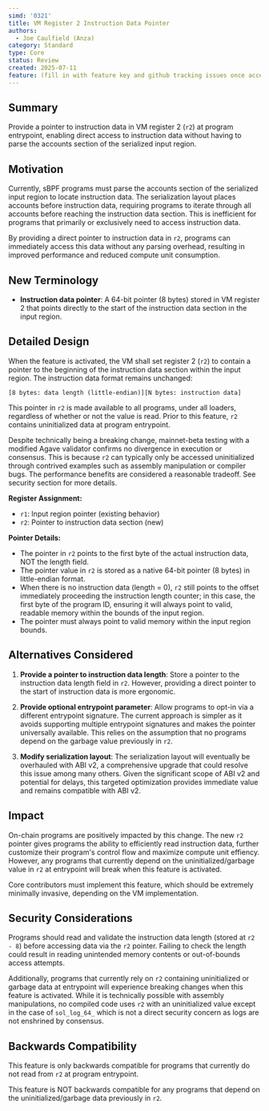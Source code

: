 ```yaml
---
simd: '0321'
title: VM Register 2 Instruction Data Pointer
authors:
  - Joe Caulfield (Anza)
category: Standard
type: Core
status: Review
created: 2025-07-11
feature: (fill in with feature key and github tracking issues once accepted)
---
```


## Summary

Provide a pointer to instruction data in VM register 2 (`r2`) at program
entrypoint, enabling direct access to instruction data without having to parse
the accounts section of the serialized input region.

## Motivation

Currently, sBPF programs must parse the accounts section of the serialized
input region to locate instruction data. The serialization layout places
accounts before instruction data, requiring programs to iterate through all
accounts before
reaching the instruction data section. This is inefficient for programs that
primarily or exclusively need to access instruction data.

By providing a direct pointer to instruction data in `r2`, programs can
immediately access this data without any parsing overhead, resulting in
improved performance and reduced compute unit consumption.

## New Terminology

* **Instruction data pointer**: A 64-bit pointer (8 bytes) stored in VM
  register 2 that points directly to the start of the instruction data
  section in the input region.

## Detailed Design

When the feature is activated, the VM shall set register 2 (`r2`) to contain a
pointer to the beginning of the instruction data section within the input
region. The instruction data format remains unchanged:

```
[8 bytes: data length (little-endian)][N bytes: instruction data]
```

This pointer in `r2` is made available to all programs, under all loaders,
regardless of whether or not the value is read. Prior to this feature, `r2`
contains uninitialized data at program entrypoint.

Despite technically being a breaking change, mainnet-beta testing with a modified
Agave validator confirms no divergence in execution or consensus. This is
because `r2` can typically only be accessed uninitialized through contrived
examples such as assembly manipulation or compiler bugs. The performance
benefits are considered a reasonable tradeoff. See security section for more
details.

**Register Assignment:**

* `r1`: Input region pointer (existing behavior)
* `r2`: Pointer to instruction data section (new)

**Pointer Details:**

* The pointer in `r2` points to the first byte of the actual instruction data,
  NOT the length field.
* The pointer value in `r2` is stored as a native 64-bit pointer (8 bytes) in
  little-endian format.
* When there is no instruction data (length = 0), `r2` still points to the
  offset immediately proceeding the instruction length counter; in this case,
  the first byte of the program ID, ensuring it will always point to valid,
  readable memory within the bounds of the input region.
* The pointer must always point to valid memory within the input region bounds.

## Alternatives Considered

1. **Provide a pointer to instruction data length**: Store a pointer to the
   instruction data length field in `r2`. However, providing a direct pointer to
   the start of instruction data is more ergonomic.

2. **Provide optional entrypoint parameter**: Allow programs to opt-in via a
   different entrypoint signature. The current approach is simpler as it avoids
   supporting multiple entrypoint signatures and makes the pointer universally
   available. This relies on the assumption that no programs depend on the
   garbage value previously in `r2`.

3. **Modify serialization layout**: The serialization layout will eventually be
   overhauled with ABI v2, a comprehensive upgrade that could resolve this issue
   among many others. Given the significant scope of ABI v2 and potential for
   delays, this targeted optimization provides immediate value and remains
   compatible with ABI v2.

## Impact

On-chain programs are positively impacted by this change. The new `r2` pointer
gives programs the ability to efficiently read instruction data, further
customize their program's control flow and maximize compute unit effiency.
However, any programs that currently depend on the uninitialized/garbage value
in `r2` at entrypoint will break when this feature is activated.

Core contributors must implement this feature, which should be extremely
minimally invasive, depending on the VM implementation.

## Security Considerations

Programs should read and validate the instruction data length (stored at `r2 - 8`)
before accessing data via the `r2` pointer. Failing to check the length could
result in reading unintended memory contents or out-of-bounds access attempts.

Additionally, programs that currently rely on `r2` containing uninitialized or
garbage data at entrypoint will experience breaking changes when this feature
is activated. While it is technically possible with assembly manipulations, no
compiled code uses `r2` with an uninitialized value except in the case of
`sol_log_64_` which is not a direct security concern as logs are not enshrined
by consensus.

## Backwards Compatibility

This feature is only backwards compatible for programs that currently do not
read from `r2` at program entrypoint.

This feature is NOT backwards compatible for any programs that depend on the
uninitialized/garbage data previously in `r2`.

